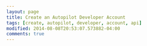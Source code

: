 ```yaml
---
layout: page
title: Create an Autopilot Developer Account
tags: [create, autopilot, developer, account, api]
modified: 2014-08-08T20:53:07.573882-04:00
comments: true
---
```






